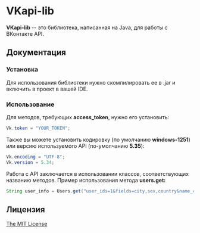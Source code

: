 # VKapi-lib
**VKapi-lib** -- это библиотека, написанная на Java, для работы с ВКонтакте API.

## Документация

### Установка
Для использования библиотеки нужно скомпилировать ее в .jar и включить в проект в вашей IDE.
### Использование
Для методов, требующих **access_token**, нужно его установить:
```java
Vk.token = "YOUR_TOKEN";
```
Также вы можете установить кодировку (по умолчанию **windows-1251**) или версию используемого API (по-умолчанию **5.35**):
```java
Vk.encoding = "UTF-8";
Vk.version = 5.34;
```
Работа с API заключается в использовании классов, соответствующих названию методов. Пример использования метода **users.get:**
```java
String user_info = Users.get("user_ids=1&fields=city,sex,country&name_case=nom");
```

## Лицензия
[The MIT License](http://opensource.org/licenses/MIT)
